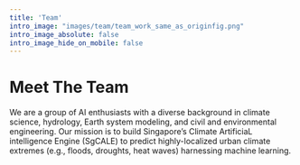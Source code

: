```yaml
---
title: 'Team'
intro_image: "images/team/team_work_same_as_originfig.png"
intro_image_absolute: false
intro_image_hide_on_mobile: false
---
```


# Meet The Team

We are a group of AI enthusiasts with a diverse background in climate science, hydrology, Earth system modeling, and civil and environmental engineering. Our mission is to build Singapore’s Climate ArtificiaL intelligence Engine (SgCALE) to predict highly-localized urban climate extremes (e.g., floods, droughts, heat waves) harnessing machine learning.

